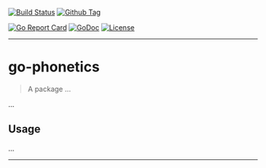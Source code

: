 [![Build Status][travis-image]][travis-url]
[![Github Tag][githubtag-image]][githubtag-url]

[![Go Report Card][goreport-image]][goreport-url]
[![GoDoc][godoc-image]][godoc-url]
[![License][license-image]][license-url]

***

# go-phonetics

> A package ...

...

## Usage

...

***

[travis-image]: https://travis-ci.org/Regis24GmbH/go-phonetics.svg?branch=master
[travis-url]: https://travis-ci.org/Regis24GmbH/go-phonetics

[githubtag-image]: https://img.shields.io/github/tag/Regis24GmbH/go-phonetics.svg?style=flat
[githubtag-url]: https://github.com/Regis24GmbH/go-phonetics

[goreport-image]: https://goreportcard.com/badge/github.com/Regis24GmbH/go-phonetics
[goreport-url]: https://goreportcard.com/report/github.com/Regis24GmbH/go-phonetics

[godoc-image]: https://godoc.org/github.com/Regis24GmbH/go-phonetics?status.svg
[godoc-url]: https://godoc.org/github.com/Regis24GmbH/go-phonetics

[license-image]: https://img.shields.io/github/license/Regis24GmbH/go-phonetics.svg?style=flat
[license-url]: https://github.com/Regis24GmbH/go-phonetics/blob/master/LICENSE
